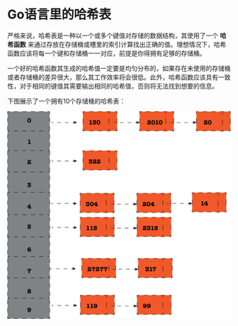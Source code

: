 # **Go语言里的哈希表**

严格来说，哈希表是一种以一个或多个键值对存储的数据结构，其使用了一个 **哈希函数** 来通过存放在存储桶或槽里的索引计算找出正确的值。理想情况下，哈希函数应该将每一个键和存储桶一一对应，前提是你得拥有足够的存储桶。

一个好的哈希函数其生成的哈希值一定要是均匀分布的，如果存在未使用的存储桶或者存储桶的差异很大，那么其工作效率将会很低。此外，哈希函数应该具有一致性，对于相同的键值其需要输出相同的哈希值，否则将无法找到想要的信息。

下图展示了一个拥有10个存储桶的哈希表：

![](images/image050401.png)






